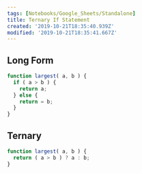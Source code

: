 ```yaml
---
tags: [Notebooks/Google_Sheets/Standalone]
title: Ternary If Statement
created: '2019-10-21T18:35:40.939Z'
modified: '2019-10-21T18:35:41.667Z'
---
```


## Long Form

``` JavaScript
function largest( a, b ) {
  if ( a > b ) {
    return a;
  } else {
    return = b;
  }
}

```

## Ternary

``` js
function largest( a, b ) {
  return ( a > b ) ? a : b;
}

```
